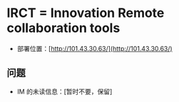 # IRCT = Innovation Remote collaboration tools

- 部署位置：[http://101.43.30.63/](http://101.43.30.63/)

## 问题

- IM 的未读信息：\[暂时不要，保留\]
